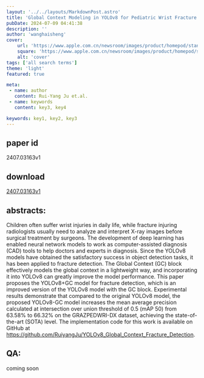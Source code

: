 ```yaml
---
layout: '../../layouts/MarkdownPost.astro'
title: 'Global Context Modeling in YOLOv8 for Pediatric Wrist Fracture Detection'
pubDate: 2024-07-09 04:41:38
description: ''
author: 'wanghaisheng'
cover:
    url: 'https://www.apple.com.cn/newsroom/images/product/homepod/standard/Apple-HomePod-hero-230118_big.jpg.large_2x.jpg'
    square: 'https://www.apple.com.cn/newsroom/images/product/homepod/standard/Apple-HomePod-hero-230118_big.jpg.large_2x.jpg'
    alt: 'cover'
tags: ['all search terms'] 
theme: 'light'
featured: true

meta:
 - name: author
   content: Rui-Yang Ju et.al.
 - name: keywords
   content: key3, key4

keywords: key1, key2, key3
---
```


## paper id
2407.03163v1
## download
[2407.03163v1](http://arxiv.org/abs/2407.03163v1)
## abstracts:
Children often suffer wrist injuries in daily life, while fracture injuring radiologists usually need to analyze and interpret X-ray images before surgical treatment by surgeons. The development of deep learning has enabled neural network models to work as computer-assisted diagnosis (CAD) tools to help doctors and experts in diagnosis. Since the YOLOv8 models have obtained the satisfactory success in object detection tasks, it has been applied to fracture detection. The Global Context (GC) block effectively models the global context in a lightweight way, and incorporating it into YOLOv8 can greatly improve the model performance. This paper proposes the YOLOv8+GC model for fracture detection, which is an improved version of the YOLOv8 model with the GC block. Experimental results demonstrate that compared to the original YOLOv8 model, the proposed YOLOv8-GC model increases the mean average precision calculated at intersection over union threshold of 0.5 (mAP 50) from 63.58% to 66.32% on the GRAZPEDWRI-DX dataset, achieving the state-of-the-art (SOTA) level. The implementation code for this work is available on GitHub at https://github.com/RuiyangJu/YOLOv8_Global_Context_Fracture_Detection.
## QA:
coming soon
